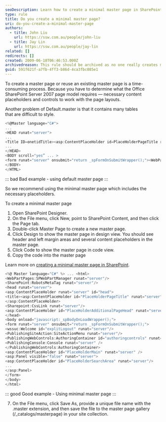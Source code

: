 ```yaml
---
seoDescription: Learn how to create a minimal master page in SharePoint for efficient and easy-to-style web pages.
type: rule
title: Do you create a minimal master page?
uri: do-you-create-a-minimal-master-page
authors:
  - title: John Liu
    url: https://ssw.com.au/people/john-liu
  - title: Jay Lin
    url: https://ssw.com.au/people/jay-lin
related: []
redirects: []
created: 2009-06-18T06:46:53.000Z
archivedreason: This rule should be archived as no one really creates masterpages anymore - classic pages using Master Pages are considered old.
guid: 591f621f-a7fb-4ff3-b86d-4ca3fbc085e1
---
```


To create a master page or reuse an existing master page is a time-consuming process. Because you have to determine what the Office SharePoint Server 2007 page model requires — necessary content placeholders and controls to work with the page layouts.

Another problem of Default.master is that it contains many tables that are difficult to style.  

<!--endintro-->

``` cs
<%@Master language="C#">
...
<HEAD runat="server">
...
<Title ID=onetidTitle><asp:ContentPlaceHolder id=PlaceHolderPageTitle runat="server"/></Title>
...
</HEAD>
<BODY scroll="yes” ... >
<form runat="server" onsubmit="return _spFormOnSubmitWrapper();"><WebPartPages:SPWebPartManager id="m" runat="Server"/><table class="ms-main" CELLPADDING=0 CELLSPACING=0 BORDER=0 WIDTH="100%" HEIGHT="100%"> <tr> <td> <asp:ContentPlaceHolder id="PlaceHolderGlobalNavigation" runat="server"> <table CELLPADDING=0 CELLSPACING=0 BORDER=0 WIDTH="100%"> ... </table> </asp:ContentPlaceHolder> </td> </tr> <tr> ... </tr> <tr> <td id="onetIdTopNavBarContainer" WIDTH=100% class="ms-bannerContainer"> <asp:ContentPlaceHolder id="PlaceHolderTopNavBar" runat="server"> ... </asp:ContentPlaceHolder> </td> </tr> <tr height="100%"> <td> <table width="100%" height="100%" cellspacing="0" cellpadding="0"> ... </table> </td> </tr> </table> <asp:ContentPlaceHolder id="PlaceHolderFormDigest" runat="server"> ... </asp:ContentPlaceHolder> ... </form> <asp:ContentPlaceHolder id="PlaceHolderUtilityContent" runat="server"/> <asp:ContentPlaceHolder id="PlaceHolderBodyAreaClass" runat="server"/> <asp:ContentPlaceHolder id="PlaceHolderTitleAreaClass" runat="server"/> 
</BODY>
</HTML>
```

::: bad
Bad example - using default master page
:::

So we recommend using the minimal master page which includes the necessary placeholders.

To create a minimal master page

1. Open SharePoint Designer.
2. On the File menu, click New, point to SharePoint Content, and then click the Page tab.
3. Double-click Master Page to create a new master page.
4. Click Design to show the master page in design view. You should see header and left margin areas and several content placeholders in the master page.
5. Click Code to show the master page in code view.
6. Copy the code into the master page   

Learn more on [creating a minimal master page in SharePoint](https://learn.microsoft.com/en-us/sharepoint/dev/general-development/how-to-create-a-minimal-master-page-in-sharepoint).

``` cs
<%@ Master language="C#" %> ... <html>     
<WebPartPages:SPWebPartManager runat="server"/>     
<SharePoint:RobotsMetaTag runat="server"/>     
<head runat="server">         
<asp:ContentPlaceHolder runat="server" id="head">             
<title><asp:ContentPlaceHolder id="PlaceHolderPageTitle" runat="server" /></title>
</asp:ContentPlaceHolder>
<Sharepoint:CssLink runat="server"/>
<asp:ContentPlaceHolder id="PlaceHolderAdditionalPageHead" runat="server" />
</head>
<body onload="javascript:_spBodyOnLoadWrapper();">
<form runat="server" onsubmit="return _spFormOnSubmitWrapper();">
<wssuc:Welcome id="explitLogout" runat="server"/>
<PublishingSiteAction:SiteActionMenu runat="server"/>
<PublishingWebControls:AuthoringContainer id="authoringcontrols" runat="server">
<PublishingConsole:Console runat="server" />
</PublishingWebControls:AuthoringContainer>
<asp:ContentPlaceHolder id="PlaceHolderMain" runat="server" />
<asp:Panel visible="false" runat="server">
<asp:ContentPlaceHolder id="PlaceHolderSearchArea" runat="server"/>
...
</asp:Panel>
</form>
</body>
</html>
```

::: good
Good example - Using minimal master page
:::

7. On the File menu, click Save As, provide a unique file name with the .master extension, and then save the file to the master page gallery (/\_catalogs/masterpage) in your site collection.
